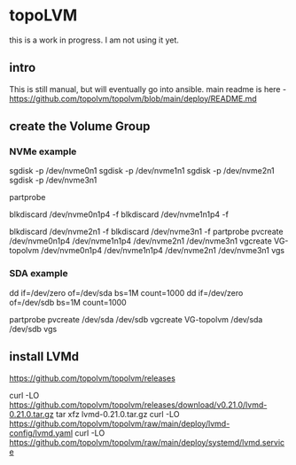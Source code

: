 # topoLVM
this is a work in progress. I am not using it yet.

## intro
This is still manual, but will eventually go into ansible.
main readme is here - https://github.com/topolvm/topolvm/blob/main/deploy/README.md

## create the Volume Group
### NVMe example
sgdisk -p /dev/nvme0n1
sgdisk -p /dev/nvme1n1
sgdisk -p /dev/nvme2n1
sgdisk -p /dev/nvme3n1

partprobe

blkdiscard /dev/nvme0n1p4 -f
blkdiscard /dev/nvme1n1p4 -f

blkdiscard /dev/nvme2n1 -f
blkdiscard /dev/nvme3n1 -f
partprobe
pvcreate /dev/nvme0n1p4 /dev/nvme1n1p4 /dev/nvme2n1 /dev/nvme3n1
vgcreate VG-topolvm /dev/nvme0n1p4 /dev/nvme1n1p4 /dev/nvme2n1 /dev/nvme3n1
vgs

### SDA example
dd if=/dev/zero of=/dev/sda bs=1M count=1000
dd if=/dev/zero of=/dev/sdb bs=1M count=1000

partprobe
pvcreate /dev/sda /dev/sdb
vgcreate VG-topolvm /dev/sda /dev/sdb
vgs

## install LVMd
https://github.com/topolvm/topolvm/releases

curl -LO https://github.com/topolvm/topolvm/releases/download/v0.21.0/lvmd-0.21.0.tar.gz
tar xfz lvmd-0.21.0.tar.gz
curl -LO https://github.com/topolvm/topolvm/raw/main/deploy/lvmd-config/lvmd.yaml
curl -LO https://github.com/topolvm/topolvm/raw/main/deploy/systemd/lvmd.service